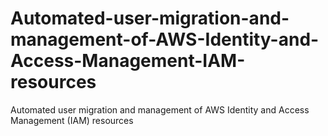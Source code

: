 # Automated-user-migration-and-management-of-AWS-Identity-and-Access-Management-IAM-resources
Automated user migration and management of AWS Identity and Access Management (IAM) resources

